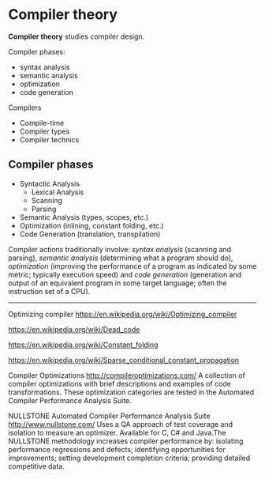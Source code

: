 # Compiler theory

**Compiler theory** studies compiler design.

Compiler phases:
- syntax analysis
- semantic analysis
- optimization
- code generation

Compilers
- Compile-time
- Compiler types
- Compiler technics

## Compiler phases

- Syntactic Analysis
  - Lexical Analysis
  - Scanning
  - Parsing
- Semantic Analysis (types, scopes, etc.)
- Optimization (inlining, constant folding, etc.)
- Code Generation (translation, transpilation)

Compiler actions traditionally involve: *syntax analysis* (scanning and parsing), *semantic analysis* (determining what a program should do), *optimization* (improving the performance of a program as indicated by some metric; typically execution speed) and *code generation* (generation and output of an equivalent program in some target language; often the instruction set of a CPU).


---

Optimizing compiler
https://en.wikipedia.org/wiki/Optimizing_compiler

https://en.wikipedia.org/wiki/Dead_code

https://en.wikipedia.org/wiki/Constant_folding

https://en.wikipedia.org/wiki/Sparse_conditional_constant_propagation


Compiler Optimizations
http://compileroptimizations.com/
A collection of compiler optimizations with brief descriptions and examples of code transformations. These optimization categories are tested in the Automated Compiler Performance Analysis Suite.

NULLSTONE Automated Compiler Performance Analysis Suite
http://www.nullstone.com/
Uses a QA approach of test coverage and isolation to measure an optimizer. Available for C, C# and Java.The NULLSTONE methodology increases compiler performance by: isolating performance regressions and defects; identifying opportunities for improvements; setting development completion criteria; providing detailed competitive data. 
